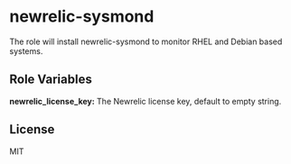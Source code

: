 newrelic-sysmond
=========

The role will install newrelic-sysmond to monitor RHEL and Debian based systems.

Role Variables
--------------

**newrelic_license_key:** The Newrelic license key, default to empty string.


License
-------

MIT
